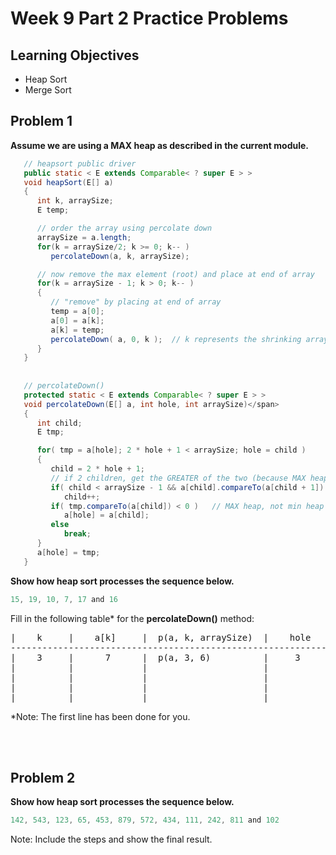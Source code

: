 Week 9 Part 2 Practice Problems
========================

Learning Objectives
-------------------
- Heap Sort
- Merge Sort


Problem 1
---------

**Assume we are using a MAX heap as described in the current module.**

```java
   // heapsort public driver
   public static < E extends Comparable< ? super E > >
   void heapSort(E[] a)
   {
      int k, arraySize;
      E temp;

      // order the array using percolate down
      arraySize = a.length;
      for(k = arraySize/2; k >= 0; k-- )
         percolateDown(a, k, arraySize);

      // now remove the max element (root) and place at end of array
      for(k = arraySize - 1; k > 0; k-- )
      {
         // "remove" by placing at end of array
         temp = a[0];
         a[0] = a[k];
         a[k] = temp;
         percolateDown( a, 0, k );  // k represents the shrinking array size
      }
   }
   
   
   // percolateDown()
   protected static < E extends Comparable< ? super E > >
   void percolateDown(E[] a, int hole, int arraySize)</span>
   {
      int child;
      E tmp;

      for( tmp = a[hole]; 2 * hole + 1 < arraySize; hole = child )
      {
         child = 2 * hole + 1;
         // if 2 children, get the GREATER of the two (because MAX heap)
         if( child < arraySize - 1 && a[child].compareTo(a[child + 1]) < 0)
            child++;
         if( tmp.compareTo(a[child]) < 0 )   // MAX heap, not min heap
            a[hole] = a[child];
         else
            break;
      }
      a[hole] = tmp;
   }
```

**Show how heap sort processes the sequence below.**

```java
15, 19, 10, 7, 17 and 16
```

Fill in the following table* for the **percolateDown()** method:

<pre>
|    k     |    a[k]     |  p(a, k, arraySize)  |    hole     |    tmp     |   child     |     a[child]      | 2*hole + 1 < arraySize   | for your own use    
-----------------------------------------------------------------------------------------|----------------------------------------------|------------------
|    3     |      7      |  p(a, 3, 6)          |     3       | a[3] = 7   |    n/a      | Do we reach this? | 7 < 6   breaks from loop |
|          |             |                      |             |            |             |                   |                          |
|          |             |                      |             |            |             |                   |                          |
|          |             |                      |             |            |             |                   |                          |
|          |             |                      |             |            |             |                   |                          |
</pre>

*Note: The first line has been done for you.
        
<br><br>


Problem 2
---------

**Show how heap sort processes the sequence below.**


```java
142, 543, 123, 65, 453, 879, 572, 434, 111, 242, 811 and 102
```

Note: Include the steps and show the final result.
        
<br><br>


